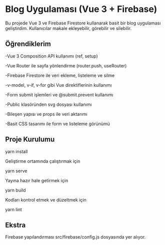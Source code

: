 # Blog Uygulaması (Vue 3 + Firebase)

Bu projede Vue 3 ve Firebase Firestore kullanarak basit bir blog uygulaması geliştirdim. Kullanıcılar makale ekleyebilir, görebilir ve silebilir.

## Öğrendiklerim

-Vue 3 Composition API kullanımı (ref, setup)

-Vue Router ile sayfa yönlendirme (router.push, useRouter)

-Firebase Firestore ile veri ekleme, listeleme ve silme

-v-model, v-if, v-for gibi Vue direktiflerinin kullanımı

-Form submit işlemleri ve @submit.prevent kullanımı

-Public klasöründen svg dosyası kullanımı

-Bileşen yapısı ve props ile veri aktarımı

-Basit CSS tasarımı ile form ve listeleme görünümü

## Proje Kurulumu

yarn install

Geliştirme ortamında çalıştırmak için

yarn serve

Yayına hazır hale getirmek için

yarn build

Kodları kontrol etmek ve düzeltmek için

yarn lint

## Ekstra

Firebase yapılandırması src/firebase/config.js dosyasında yer alıyor.
